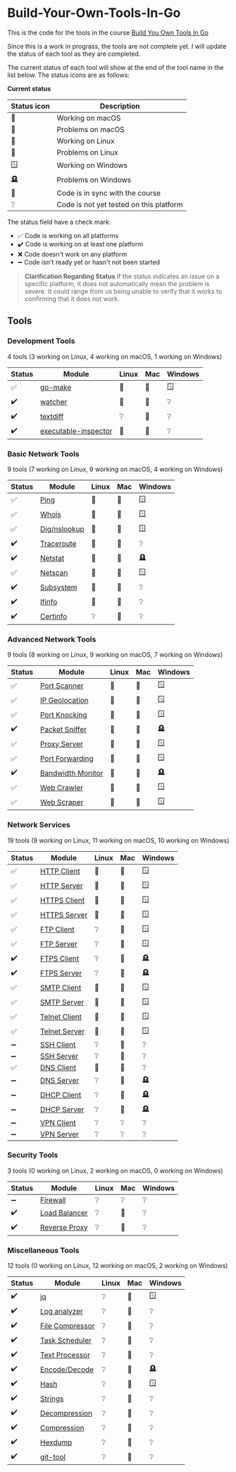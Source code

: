 # Build-Your-Own-Tools-In-Go

This is the code for the tools in the course [Build You Own Tools In Go](https://codedeviate.github.io/aicollection/go-build-your-own-tools.html)

Since this is a work in prograss, the tools are not complete yet. I will update the status of each tool as they are completed.

The current status of each tool will show at the end of the tool name in the list below. The status icons are as follows:

**Current status**

| Status icon     | Description                             |
| --------------- | --------------------------------------- |
| :green_apple:   | Working on macOS                        |
| :apple:         | Problems on macOS                       |
| :penguin:       | Working on Linux                        |
| :chicken:       | Problems on Linux                       |
| :window:        | Working on Windows                      |
| :headstone:     | Problems on Windows                     |
| :link:          | Code is in sync with the course         |
| :grey_question: | Code is not yet tested on this platform |

The status field have a check mark.
- :white_check_mark: Code is working on all platforms
- :heavy_check_mark: Code is working on at least one platform
- :x: Code doesn't work on any platform
- :heavy_minus_sign: Code isn't ready yet or hasn't not been started

> **Clarification Regarding Status**
> If the status indicates an issue on a specific platform, it does not automatically mean the problem is severe. It could range from us being unable to verify that it works to confirming that it does not work.


## Tools

### Development Tools

4 tools (3 working on Linux, 4 working on macOS, 1 working on Windows)

| Status             | Module                                         | Linux           | Mac           | Windows         |
|--------------------|------------------------------------------------|-----------------|---------------|-----------------|
| :white_check_mark: | [go-make](./go-make)                           | :penguin:       | :green_apple: | :window:        |
| :heavy_check_mark: | [watcher](./watcher)                           | :penguin:       | :green_apple: | :grey_question: |
| :heavy_check_mark: | [textdiff](./textdiff)                         | :grey_question: | :green_apple: | :grey_question: |
| :heavy_check_mark: | [executable-inspector](./executable-inspector) | :penguin:       | :green_apple: | :grey_question: |

### Basic Network Tools

9 tools (7 working on Linux, 9 working on macOS, 4 working on Windows)

| Status             | Module                      | Linux           | Mac           | Windows         |
|--------------------|-----------------------------|-----------------|---------------|-----------------|
| :white_check_mark: | [Ping](./ping)              | :penguin:       | :green_apple: | :window:        |
| :white_check_mark: | [Whois](./whois)            | :penguin:       | :green_apple: | :window:        |
| :white_check_mark: | [Dig/nslookup](./dnslookup) | :penguin:       | :green_apple: | :window:        |
| :heavy_check_mark: | [Traceroute](./traceroute)  | :chicken:       | :green_apple: | :grey_question: |
| :heavy_check_mark: | [Netstat](./netstat)        | :penguin:       | :green_apple: | :headstone:     |
| :white_check_mark: | [Netscan](./netscan)        | :penguin:       | :green_apple: | :window:        |
| :heavy_check_mark: | [Subsystem](./subsystem)    | :penguin:       | :green_apple: | :grey_question: |
| :heavy_check_mark: | [Ifinfo](./ifinfo)          | :penguin:       | :green_apple: | :grey_question: |
| :heavy_check_mark: | [Certinfo](./certinfo)      | :grey_question: | :green_apple: | :grey_question: |

### Advanced Network Tools

9 tools (8 working on Linux, 9 working on macOS, 7 working on Windows)

| Status             | Module                                  | Linux     | Mac           | Windows     |
|--------------------|-----------------------------------------|-----------|---------------|-------------|
| :white_check_mark: | [Port Scanner](./portscanner)           | :penguin: | :green_apple: | :window:    |
| :white_check_mark: | [IP Geolocation](./ipgeolocation)       | :penguin: | :green_apple: | :window:    |
| :white_check_mark: | [Port Knocking](./portknocking)         | :penguin: | :green_apple: | :window:    |
| :heavy_check_mark: | [Packet Sniffer](./packetsniffer)       | :penguin: | :green_apple: | :headstone: |
| :white_check_mark: | [Proxy Server](./proxyserver)           | :penguin: | :green_apple: | :window:    |
| :white_check_mark: | [Port Forwarding](./portforwarding)     | :penguin: | :green_apple: | :window:    |
| :heavy_check_mark: | [Bandwidth Monitor](./bandwidthmonitor) | :chicken: | :green_apple: | :headstone: |
| :white_check_mark: | [Web Crawler](./webcrawler)             | :penguin: | :green_apple: | :window:    |
| :white_check_mark: | [Web Scraper](./webscraper)             | :penguin: | :green_apple: | :window:    |

### Network Services

19 tools (9 working on Linux, 11 working on macOS, 10 working on Windows)

| Status             | Module                          | Linux           | Mac             | Windows         |
|--------------------|---------------------------------|-----------------|-----------------|-----------------|
| :white_check_mark: | [HTTP Client](./httpclient)     | :penguin:       | :green_apple:   | :window:        |
| :white_check_mark: | [HTTP Server](./httpserver)     | :penguin:       | :green_apple:   | :window:        |
| :white_check_mark: | [HTTPS Client](./httpsclient)   | :penguin:       | :green_apple:   | :window:        |
| :white_check_mark: | [HTTPS Server](./httpsserver)   | :penguin:       | :green_apple:   | :window:        |
| :white_check_mark: | [FTP Client](./ftpclient)       | :grey_question: | :green_apple:   | :window:        |
| :white_check_mark: | [FTP Server](./ftpserver)       | :grey_question: | :green_apple:   | :window:        |
| :heavy_check_mark: | [FTPS Client](./ftpsclient)     | :grey_question: | :apple:         | :headstone:     |
| :heavy_check_mark: | [FTPS Server](./ftpsserver)     | :grey_question: | :apple:         | :headstone:     |
| :white_check_mark: | [SMTP Client](./smtpclient)     | :penguin:       | :green_apple:   | :window:        |
| :white_check_mark: | [SMTP Server](./smtpserver)     | :penguin:       | :green_apple:   | :window:        |
| :white_check_mark: | [Telnet Client](./telnetclient) | :penguin:       | :green_apple:   | :window:        |
| :white_check_mark: | [Telnet Server](./telnetserver) | :penguin:       | :green_apple:   | :window:        |
| :heavy_minus_sign: | [SSH Client](./sshclient)       | :grey_question: | :apple:         | :grey_question: |
| :heavy_minus_sign: | [SSH Server](./sshserver)       | :grey_question: | :apple:         | :grey_question: |
| :white_check_mark: | [DNS Client](./dnsclient)       | :penguin:       | :green_apple:   | :grey_question: |
| :heavy_minus_sign: | [DNS Server](./dnsserver)       | :grey_question: | :apple:         | :headstone:     |
| :heavy_minus_sign: | [DHCP Client](./dhcpclient)     | :grey_question: | :apple:         | :headstone:     |
| :heavy_minus_sign: | [DHCP Server](./dhcpserver)     | :grey_question: | :apple:         | :headstone:     |
| :heavy_minus_sign: | [VPN Client](./vpnclient)       | :grey_question: | :grey_question: | :grey_question: |
| :heavy_minus_sign: | [VPN Server](./vpnserver)       | :grey_question: | :grey_question: | :grey_question: |

### Security Tools

3 tools (0 working on Linux, 2 working on macOS, 0 working on Windows)

| Status             | Module                          | Linux           | Mac             | Windows         |
|--------------------|---------------------------------|-----------------|-----------------|-----------------|
| :heavy_minus_sign: | [Firewall](./firewall)          | :grey_question: | :grey_question: | :grey_question: |
| :heavy_check_mark: | [Load Balancer](./loadbalancer) | :grey_question: | :green_apple:   | :grey_question: |
| :heavy_check_mark: | [Reverse Proxy](./reverseproxy) | :grey_question: | :green_apple:   | :grey_question: |

### Miscellaneous Tools

12 tools (0 working on Linux, 12 working on macOS, 2 working on Windows)

| Status             | Module                              | Linux           | Mac           | Windows         |
|--------------------|-------------------------------------|-----------------|---------------|-----------------|
| :heavy_check_mark: | [jq](./jq)                          | :grey_question: | :green_apple: | :window:        |
| :heavy_check_mark: | [Log analyzer](./loganalyzer)       | :grey_question: | :green_apple: | :grey_question: |
| :heavy_check_mark: | [File Compressor](./filecompressor) | :grey_question: | :green_apple: | :grey_question: |
| :heavy_check_mark: | [Task Scheduler](./taskscheduler)   | :grey_question: | :green_apple: | :grey_question: |
| :heavy_check_mark: | [Text Processor](./textprocessor)   | :grey_question: | :green_apple: | :grey_question: |
| :heavy_check_mark: | [Encode/Decode](./encodedecode)     | :grey_question: | :green_apple: | :headstone:     |
| :heavy_check_mark: | [Hash](./hash)                      | :grey_question: | :green_apple: | :window:        |
| :heavy_check_mark: | [Strings](./strings)                | :grey_question: | :green_apple: | :grey_question: |
| :heavy_check_mark: | [Decompression](./decompression)    | :grey_question: | :green_apple: | :grey_question: |
| :heavy_check_mark: | [Compression](./compression)        | :grey_question: | :green_apple: | :grey_question: |
| :heavy_check_mark: | [Hexdump](./hexdump)                | :grey_question: | :green_apple: | :grey_question: |
| :heavy_check_mark: | [git-tool](./git-tool)              | :grey_question: | :green_apple: | :grey_question: |
